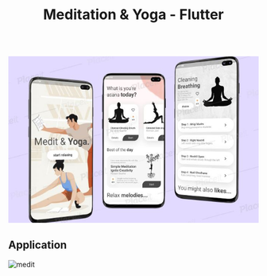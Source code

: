 # <div align="center">Meditation & Yoga - Flutter</div>
 
<BR><BR>


![medit](Screenshots/meditation_yoga.jpg)

## Application

![medit](Screenshots/appgif.gif)
